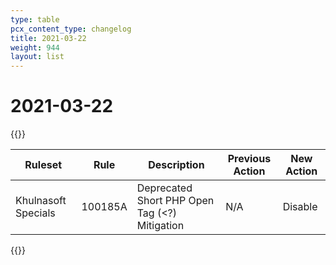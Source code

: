 ```yaml
---
type: table
pcx_content_type: changelog
title: 2021-03-22
weight: 944
layout: list
---
```


# 2021-03-22

{{<table-wrap>}}
<table style="width: 100%">
  <thead>
    <tr>
      <th>Ruleset</th>
      <th>Rule</th>
      <th>Description</th>
      <th>Previous Action</th>
      <th>New Action</th>
    </tr>
  </thead>
  <tbody>
    <tr>
      <td>Khulnasoft Specials</td>
      <td>100185A</td>
      <td>Deprecated Short PHP Open Tag (&lt;?) Mitigation</td>
      <td>N/A</td>
      <td>Disable</td>
    </tr>
  </tbody>
</table>
{{</table-wrap>}}
